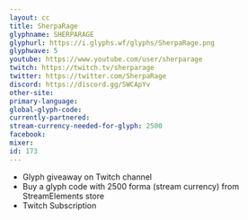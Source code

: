 ```yaml
---
layout: cc
title: SherpaRage
glyphname: SHERPARAGE
glyphurl: https://i.glyphs.wf/glyphs/SherpaRage.png
glyphwave: 5
youtube: https://www.youtube.com/user/sherparage
twitch: https://twitch.tv/sherparage
twitter: https://twitter.com/SherpaRage
discord: https://discord.gg/SWCApYv
other-site: 
primary-language: 
global-glyph-code: 
currently-partnered: 
stream-currency-needed-for-glyph: 2500
facebook: 
mixer: 
id: 173
---
```

* Glyph giveaway on Twitch channel
* Buy a glyph code with 2500 forma (stream currency) from StreamElements store
* Twitch Subscription
